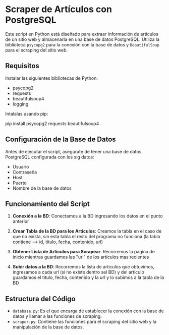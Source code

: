 # Scraper de Artículos con PostgreSQL

Este script en Python está diseñado para extraer información de artículos de un sitio web y almacenarla en una base de datos PostgreSQL. Utiliza la biblioteca `psycopg2` para la conexión con la base de datos y `BeautifulSoup` para el scraping del sitio web.

## Requisitos

Instalar las siguientes bibliotecas de Python:

- psycopg2
- requests
- beautifulsoup4
- logging

Intalalas usando pip:

pip install psycopg2 requests beautifulsoup4

## Configuración de la Base de Datos

Antes de ejecutar el script, asegúrate de tener una base de datos PostgreSQL configurada con los sig datos:

- Usuario
- Contraseña
- Host
- Puerto
- Nombre de la base de datos

## Funcionamiento del Script

1. **Conexión a la BD**: Conectamos a la BD ingresando los datos en el punto anterior

2. **Crear Tabla de la BD para los Articulos**: Creamos la tabla en el caso de que no exista, sin esta tabla el resto del programa no funciona (la tabla contiene --> id, titulo, fecha, contenido, url)

3. **Obtener Lista de Articulos para Scrapear**: Recorremos la pagina de inicio mientras guardamos las "url" de los articulos mas recientes

4. **Subir datos a la BD**: Recorremos la lista de articulos que obtuvimos, ingresamos a cada url (si no existe dentro sel BD) y del articulo guardamos el titulo, fecha, contenido y la url y lo subimos a la tabla de la BD

## Estructura del Código

- `database.py`: Es el que encarga de establecer la conexión con la base de datos y llamar a las funciones de scraping.
- `scraper.py`: Contiene las funciones para el scraping del sitio web y la manipulación de la base de datos.
